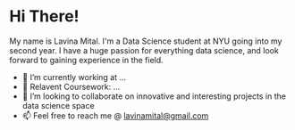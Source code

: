 # Hi There!

My name is Lavina Mital. I'm a Data Science student at NYU going into my second year. I have a huge passion for everything data science, and look forward to gaining experience in the field.
- 👀 I’m currently working at ...
- 🌱 Relavent Coursework: ...
- 💞️ I’m looking to collaborate on innovative and interesting projects in the data science space
- 📫 Feel free to reach me @ lavinamital@gmail.com

<!---
lavinamital/lavinamital is a ✨ special ✨ repository because its `README.md` (this file) appears on your GitHub profile.
You can click the Preview link to take a look at your changes.
--->
